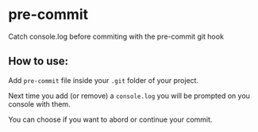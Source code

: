 # pre-commit

Catch console.log before commiting with the pre-commit git hook

## How to use:

Add `pre-commit` file inside your `.git` folder of your project.

Next time you add (or remove) a `console.log` you will be prompted on
you console with them.

You can choose if you want to abord or continue your commit.
